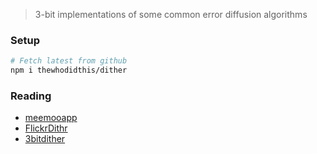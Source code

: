 > 3-bit implementations of some common error diffusion algorithms

### Setup
```sh
# Fetch latest from github
npm i thewhodidthis/dither
```

### Reading
- [meemooapp](https://github.com/meemoo/meemooapp/blob/master/src/nodes/image-monochrome-worker.js)
- [FlickrDithr](https://github.com/flickr/FlickrDithr/blob/master/dither.js)
- [3bitdither](http://mncaudill.github.com/3bitdither/)
